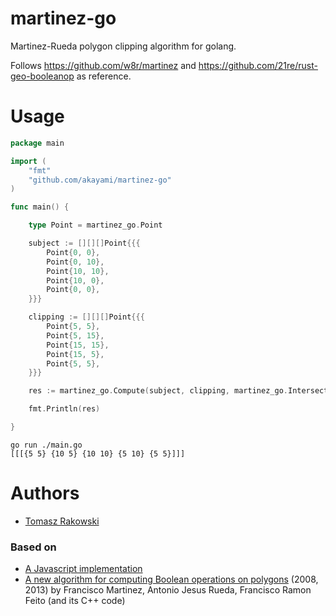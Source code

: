 # martinez-go
Martinez-Rueda polygon clipping algorithm for golang.

Follows https://github.com/w8r/martinez and https://github.com/21re/rust-geo-booleanop as reference. 

# Usage
```go
package main

import (
	"fmt"
	"github.com/akayami/martinez-go"
)

func main() {

	type Point = martinez_go.Point

	subject := [][][]Point{{{
		Point{0, 0},
		Point{0, 10},
		Point{10, 10},
		Point{10, 0},
		Point{0, 0},
	}}}

	clipping := [][][]Point{{{
		Point{5, 5},
		Point{5, 15},
		Point{15, 15},
		Point{15, 5},
		Point{5, 5},
	}}}

	res := martinez_go.Compute(subject, clipping, martinez_go.Intersection)

	fmt.Println(res)

}
```

```shell
go run ./main.go 
[[[{5 5} {10 5} {10 10} {5 10} {5 5}]]]
```

# Authors
* [Tomasz Rakowski](https://github.com/akayami)


### Based on
* [A Javascript implementation](https://github.com/w8r/martinez/)
* [A new algorithm for computing Boolean operations on polygons](http://www.sciencedirect.com/science/article/pii/S0965997813000379) (2008, 2013) by Francisco Martinez, Antonio Jesus Rueda, Francisco Ramon Feito (and its C++ code)
